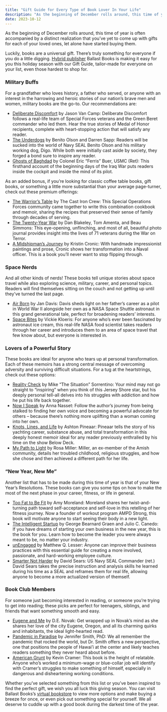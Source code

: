 ```yaml
---
title: "Gift Guide for Every Type of Book Lover In Your Life"
description: "As the beginning of December rolls around, this time of year is often accompanied by a distinct realization that you’ve yet to come up with gifts for each of your loved ones, let alone have started buying them."
date: 2023-10-12
---
```



As the beginning of December rolls around, this time of year is often accompanied by a distinct realization that you’ve yet to come up with gifts for each of your loved ones, let alone have started buying them.

Luckily, books are a universal gift. There’s truly something for everyone if you do a little digging. [Hybrid publisher](https://ballastbooks.com/) Ballast Books is making it easy for you this holiday season with our Gift Guide, tailor-made for everyone on your list, even those hardest to shop for.

### Military Buffs
For a grandfather who loves history, a father who served, or anyone with an interest in the harrowing and heroic stories of our nation’s brave men and women, military books are the go-to. Our recommendations are:

- [Deliberate Discomfort](https://ballastbooks.com/purchase/deliberate-discomfort/) by Jason Van Camp: Deliberate Discomfort follows a real-life team of Special Forces veterans and the Green Beret commander who led them. Hear the true stories of Medal of Honor recipients, complete with heart-stopping action that will satisfy any reader.
- [The Underdogs](https://ballastbooks.com/purchase/the-underdogs/) by Benito Olson and Darren Sapp: Readers will be sucked into the world of Navy SEAL Benito Olson and his military working dog, Digo. While both were initially cast aside by society, they forged a bond sure to inspire any reader.
- [Ghosts of Baghdad](https://ballastbooks.com/purchase/ghosts-of-baghdad/) by Colonel Eric “Ferris” Buer, USMC (Ret): This firsthand account of the beginning days of the Iraq War puts readers inside the cockpit and inside the mind of its pilot.

As an added bonus, if you’re looking for classic coffee table books, gift books, or something a little more substantial than your average page-turner, check out these premium offerings:

- [The Warrior’s Table](https://ballastbooks.com/purchase/the-warriors-table/) by The Cast Iron Crew: This Special Operations Forces community came together to write this combination cookbook and memoir, sharing the recipes that preserved their sense of family through decades of serving.
- [The Twenty-Year War](https://ballastbooks.com/purchase/the-twenty-year-war/) by Dan Blakeley, Tom Amenta, and Beau Simmons: This eye-opening, unflinching, and most of all, beautiful photo journal provides insight into the lives of 71 veterans during the War on Terror.
- [A Midshipman’s Journey](https://ballastbooks.com/purchase/a-midshipmans-journey/) by Kristin Cronic: With handmade impressionist paintings and prose, Cronic shows her transformation into a Naval officer. This is a book you’ll never want to stop flipping through.

### Space Nerds
And all other kinds of nerds! These books tell unique stories about space travel while also exploring science, military, career, and personal topics. Readers will find themselves sitting on the couch and not getting up until they’ve turned the last page.

- [Air Born](https://ballastbooks.com/purchase/air-born/) by Jan Davis: Davis sheds light on her father’s career as a pilot in World War II alongside her own as a NASA Space Shuttle astronaut in this grand generational tale, perfect for broadening readers’ interests.
- [Space Bites](https://ballastbooks.com/purchase/space-bites/) by Vickie Kloeris: For anyone who’s ever been fascinated by astronaut ice cream, this real-life NASA food scientist takes readers through her career and introduces them to an area of space travel that few know about, but everyone is interested in.

### Lovers of a Powerful Story
These books are ideal for anyone who tears up at personal transformation. Each of these memoirs has a strong central message of overcoming adversity and surviving difficult situations. For a tug at the heartstrings, check out these options:

- [Reality Check](https://ballastbooks.com/purchase/reality-check/) by Mike “The Situation” Sorrentino: Your mind may not go straight to “inspiring” when you think of this Jersey Shore star, but his deeply personal tell-all delves into his struggles with addiction and how he put his life back together.
- [Now I Speak](https://ballastbooks.com/purchase/now-i-speak/) by Anna Nasset: Follow the author’s journey from being stalked to finding her own voice and becoming a powerful advocate for others – because there’s nothing more uplifting than a woman coming into her own.
- [Knots, Lines, and Life](https://ballastbooks.com/purchase/knots-lines-and-life/) by Ashton Pineaar: Pineaar tells the story of his yachting career, substance abuse, and total transformation in this deeply honest memoir ideal for any reader previously enthralled by his time on the show Below Deck.
- [My Path to Light](https://ballastbooks.com/purchase/my-path-to-light/) by Rosa Miller: Miller, an ex-member of the Amish community, details her troubled childhood, religious struggles, and how she chose and then achieved a different path for her life.

### “New Year, New Me”
Another list that has to be made during this time of year is that of your New Year’s Resolutions. These books can give you some tips on how to make the most of the next phase in your career, fitness, or life in general.

- [Too Fat to Be Fit](https://ballastbooks.com/purchase/too-fat-to-be-fit/) by Amy Moreland: Moreland shares her twist-and-turning path toward self-acceptance and self-love in this retelling of her fitness journey. Now a founder of workout program AMPD Strong, this book will motivate anyone to start seeing their body in a new light.
- [The Intelligent Startup](https://ballastbooks.com/purchase/the-intelligent-startup/) by George Bearnard Graen and Julio C. Canedo: If you have dreams of starting your own business in the new year, this is the book for you. Learn how to become the leader you were always meant to be, no matter your industry.
- [unEngaged](https://ballastbooks.com/purchase/unengaged/) by Matthew Q. Lesser: Anyone can improve their business practices with this essential guide for creating a more involved, passionate, and hard-working employee culture.
- [Smarter Not Harder](https://ballastbooks.com/purchase/smarter-not-harder/) by David Sears: US Navy SEAL Commander (ret.) David Sears takes the precise instruction and analysis skills he learned during his time as a SEAL and reframes them for real life, allowing anyone to become a more actualized version of themself.

### Book Club Members
For someone just becoming interested in reading, or someone you’re trying to get into reading; these picks are perfect for teenagers, siblings, and friends that want something smooth and easy.

- [Eugene and Me](https://ballastbooks.com/purchase/eugene-and-me/) by D.E. Novak: Get wrapped up in Novak’s mind as she shares her love of the city Eugene, Oregon, and all its charming quirks and inhabitants, the ideal light-hearted read.
- [Pandemic in Paradise](https://ballastbooks.com/purchase/pandemic-in-paradise/) by Jennifer Smith, PhD: We all remember the pandemic that rocked the world, but Dr. Smith offers a new perspective, one that positions the people of Hawai’i at the center and likely teaches readers something they never heard about before.
- [American Grunt](https://ballastbooks.com/purchase/american-grunt/) by Kevin Cramer: This book is the height of relatable. Anyone who’s worked a minimum-wage or blue-collar job will identify with Cramer’s struggles to make something of himself, especially in dangerous and disheartening working conditions.

Whether you’ve selected something from this list or you’ve been inspired to find the perfect gift, we wish you all luck this giving season. You can visit Ballast Books’s [virtual bookstore](https://ballastbooks.com/purchase/) to view more options and make buying a breeze for once, or even pick out something special for yourself. We all deserve to cuddle up with a good book during the darkest time of the year.
